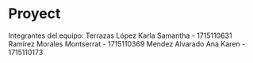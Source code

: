 # Proyect
 
Integrantes del equipo:
Terrazas López Karla Samantha - 1715110631
Ramírez Morales Montserrat - 1715110369
Mendez Alvarado Ana Karen - 1715110173
